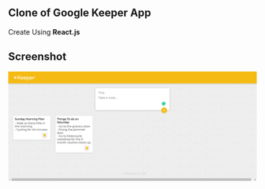 ## Clone of Google Keeper App

Create Using **React.js**

## Screenshot

![screenshot](/img/keeper_app_clone_ss.png)

